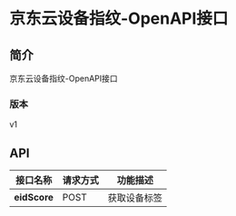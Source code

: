 # 京东云设备指纹-OpenAPI接口


## 简介
京东云设备指纹-OpenAPI接口


### 版本
v1


## API
|接口名称|请求方式|功能描述|
|---|---|---|
|**eidScore**|POST|获取设备标签|

